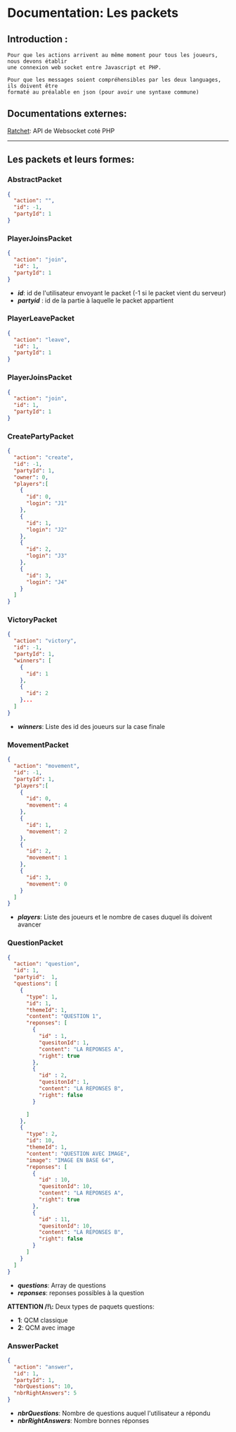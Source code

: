 Documentation: Les packets
=


Introduction :
-
    Pour que les actions arrivent au même moment pour tous les joueurs, nous devons établir
    une connexion web socket entre Javascript et PHP.

    Pour que les messages soient compréhensibles par les deux languages, ils doivent être
    formaté au préalable en json (pour avoir une syntaxe commune)

Documentations externes:
-
[Ratchet](http://socketo.me/): API de Websocket coté PHP
___

## Les packets et leurs formes:

### AbstractPacket

```json
{
  "action": "",
  "id": -1,
  "partyId": 1
}
```

### PlayerJoinsPacket

```json
{
  "action": "join",
  "id": 1,
  "partyId": 1
}
```

* **_id_**: id de l'utilisateur envoyant le packet (-1 si le packet vient du serveur)
* **_partyid_** : id de la partie à laquelle le packet appartient

### PlayerLeavePacket
```json
{
  "action": "leave",
  "id": 1,
  "partyId": 1
}
```


### PlayerJoinsPacket
```json
{
  "action": "join",
  "id": 1,
  "partyId": 1
}
```


### CreatePartyPacket
```json
{
  "action": "create",
  "id": -1,
  "partyId": 1,
  "owner": 0,
  "players":[
    {
      "id": 0,
      "login": "J1"
    },
    {
      "id": 1,
      "login": "J2"
    },
    {
      "id": 2,
      "login": "J3"
    },
    {
      "id": 3,
      "login": "J4"
    }
  ]
}
```

### VictoryPacket
```json
{
  "action": "victory",
  "id": -1,
  "partyId": 1,
  "winners": [
    {
      "id": 1
    },
    {
      "id": 2
    }...
  ]
}
```
* _**winners**_: Liste des id des joueurs sur la case finale


### MovementPacket
```json
{
  "action": "movement",
  "id": -1,
  "partyId": 1,
  "players":[
    {
      "id": 0,
      "movement": 4
    },
    {
      "id": 1,
      "movement": 2
    },
    {
      "id": 2,
      "movement": 1
    },
    {
      "id": 3,
      "movement": 0
    }
  ]
}
```
* **_players_**: Liste des joueurs et le nombre de cases duquel ils doivent avancer


### QuestionPacket
```json
{
  "action": "question",
  "id": 1,
  "partyid":  1,
  "questions": [
    {
      "type": 1,
      "id": 1,
      "themeId": 1,
      "content": "QUESTION 1",
      "reponses": [
        {
          "id" : 1,
          "quesitonId": 1,
          "content": "LA REPONSES A",
          "right": true
        },
        {
          "id" : 2,
          "quesitonId": 1,
          "content": "LA REPONSES B",
          "right": false
        }

      ]
    },
    {
      "type": 2,
      "id": 10,
      "themeId": 1,
      "content": "QUESTION AVEC IMAGE",
      "image": "IMAGE EN BASE 64",
      "reponses": [
        {
          "id" : 10,
          "quesitonId": 10,
          "content": "LA REPONSES A",
          "right": true
        },
        {
          "id" : 11,
          "quesitonId": 10,
          "content": "LA REPONSES B",
          "right": false
        }
      ]
    }
  ]
}
```
* **_questions_**: Array de questions
* **_reponses_**: reponses possibles à la question

**ATTENTION /!\\:** Deux types de paquets questions:
* **1**: QCM classique
* **2**: QCM avec image



### AnswerPacket
```json
{
  "action": "answer",
  "id": 1,
  "partyId": 1,
  "nbrQuestions": 10,
  "nbrRightAnswers": 5
}
```
* **_nbrQuestions_**: Nombre de questions auquel l'utilisateur a répondu
* **_nbrRightAnswers_**: Nombre bonnes réponses




